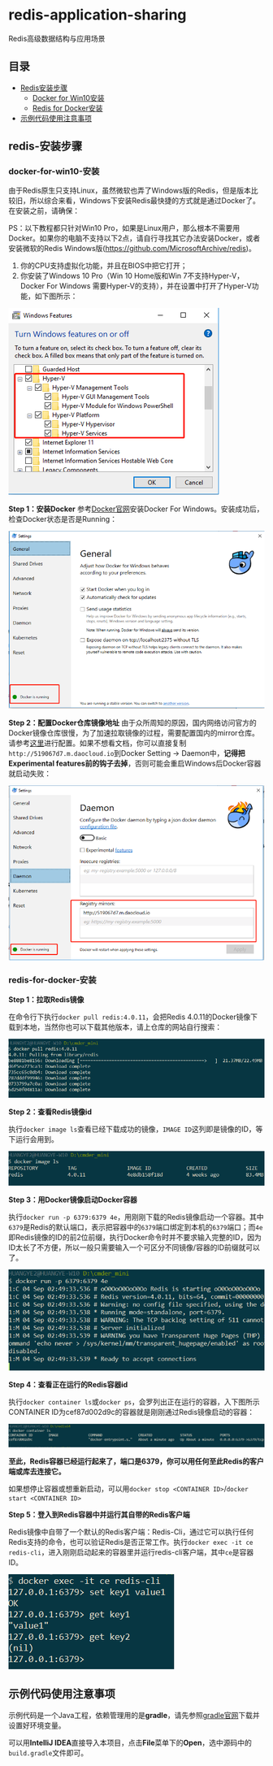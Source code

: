 # redis-application-sharing
Redis高级数据结构与应用场景

## 目录
- [Redis安装步骤](#redis-安装步骤)
  - [Docker for Win10安装](#docker-for-win10-安装)
  - [Redis for Docker安装](#redis-for-docker-安装)
- [示例代码使用注意事项](#示例代码使用注意事项)

## redis-安装步骤
### docker-for-win10-安装

由于Redis原生只支持Linux，虽然微软也弄了Windows版的Redis，但是版本比较旧，所以综合来看，Windows下安装Redis最快捷的方式就是通过Docker了。在安装之前，请确保：

PS：以下教程都只针对Win10 Pro，如果是Linux用户，那么根本不需要用Docker。如果你的电脑不支持以下2点，请自行寻找其它办法安装Docker，或者安装微软的Redis Windows版(https://github.com/MicrosoftArchive/redis)。

1. 你的CPU支持虚拟化功能，并且在BIOS中把它打开；
2. 你安装了Windows 10 Pro（Win 10 Home版和Win 7不支持Hyper-V，Docker For Windows 需要Hyper-V的支持），并在设置中打开了Hyper-V功能，如下图所示：

![](https://raw.githubusercontent.com/yellowb/redis-application-sharing/imgs/imgs/windows-hyper-v.png)

**Step 1：安装Docker**
参考[Docker官网](https://docs.docker.com/docker-for-windows/install/ "Docker官网")安装Docker For Windows。安装成功后，检查Docker状态是否是Running：

![](https://raw.githubusercontent.com/yellowb/redis-application-sharing/imgs/imgs/docker-running.png)

**Step 2：配置Docker仓库镜像地址**
由于众所周知的原因，国内网络访问官方的Docker镜像仓库很慢，为了加速拉取镜像的过程，需要配置国内的mirror仓库。请参考[这里](https://yeasy.gitbooks.io/docker_practice/content/install/mirror.html "这里")进行配置。如果不想看文档，你可以直接复制`http://519067d7.m.daocloud.io`到Docker Setting -> Daemon中，**记得把Experimental features前的钩子去掉**，否则可能会重启Windows后Docker容器就启动失败：

![](https://raw.githubusercontent.com/yellowb/redis-application-sharing/imgs/imgs/docker-settings.png)

### redis-for-docker-安装

**Step 1：拉取Redis镜像**

在命令行下执行`docker pull redis:4.0.11`，会把Redis 4.0.11的Docker镜像下载到本地，当然你也可以下载其他版本，请上仓库的网站自行搜索：

![](https://raw.githubusercontent.com/yellowb/redis-application-sharing/imgs/imgs/docker-image-pull.png)

**Step 2：查看Redis镜像id**

执行`docker image ls`查看已经下载成功的镜像，`IMAGE ID`这列即是镜像的ID，等下运行会用到。

![](https://raw.githubusercontent.com/yellowb/redis-application-sharing/imgs/imgs/docker-image-ls.png)

**Step 3：用Docker镜像启动Docker容器**

执行`docker run -p 6379:6379 4e`，用刚刚下载的Redis镜像启动一个容器。其中`6379`是Redis的默认端口，表示把容器中的`6379`端口绑定到本机的`6379`端口；而`4e`即Redis镜像的ID的前2位前缀，执行Docker命令时并不要求输入完整的ID，因为ID太长了不方便，所以一般只需要输入一个可区分不同镜像/容器的ID前缀就可以了。

![](https://raw.githubusercontent.com/yellowb/redis-application-sharing/imgs/imgs/docker-image-run.png)

**Step 4：查看正在运行的Redis容器id**

执行`docker container ls`或`docker ps`，会罗列出正在运行的容器，入下图所示CONTAINER ID为cef87d002d9c的容器就是刚刚通过Redis镜像启动的容器：

![](https://raw.githubusercontent.com/yellowb/redis-application-sharing/imgs/imgs/docker-container-ls.png)

**至此，Redis容器已经运行起来了，端口是6379，你可以用任何至此Redis的客户端或库去连接它。**

如果想停止容器或想重新启动，可以用`docker stop <CONTAINER ID>`/`docker start <CONTAINER ID>`

**Step 5：登入到Redis容器中并运行其自带的Redis客户端**

Redis镜像中自带了一个默认的Redis客户端：Redis-Cli，通过它可以执行任何Redis支持的命令，也可以验证Redis是否正常工作。执行`docker exec -it ce redis-cli`，进入刚刚启动起来的容器里并运行redis-cli客户端，其中`ce`是容器ID。

![](https://raw.githubusercontent.com/yellowb/redis-application-sharing/imgs/imgs/docker-container-exec-rediscli.png)

## 示例代码使用注意事项
示例代码是一个Java工程，依赖管理用的是**gradle**，请先参照[gradle官网](https://gradle.org/install/ "gradle官网")下载并设置好环境变量。

可以用**IntelliJ IDEA**直接导入本项目，点击**File**菜单下的**Open**，选中源码中的`build.gradle`文件即可。

